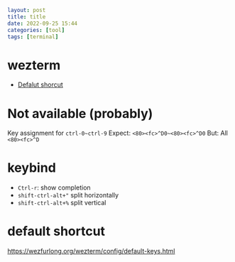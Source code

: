 ```yaml
layout: post
title: title
date: 2022-09-25 15:44
categories: [tool]
tags: [terminal]
```

# wezterm

- [Defalut shorcut](https://wezfurlong.org/wezterm/config/default-keys.html)

# Not available (probably)

Key assignment for `ctrl-0~ctrl-9`
Expect: `<80><fc>^D0~<80><fc>^D0`
But: All `<80><fc>^D`

# keybind

* `Ctrl-r`: show completion
* `shift-ctrl-alt+"` split horizontally
* `shift-ctrl-alt+%` split vertical

# default shortcut
https://wezfurlong.org/wezterm/config/default-keys.html
